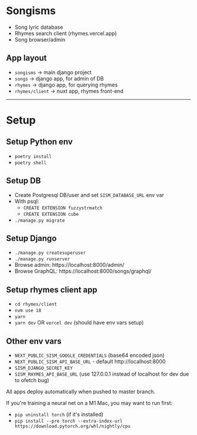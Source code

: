 # Songisms

* Song lyric database
* Rhymes search client (rhymes.vercel.app)
* Song browser/admin

## App layout
* `songisms` -> main django project
* `songs` -> django app, for admin of DB
* `rhymes` -> django app, for querying rhymes
* `rhymes/client` -> nuxt app, rhymes front-end

-------
# Setup

## Setup Python env
* `poetry install`
* `poetry shell`

## Setup DB
* Create Postgresql DB/user and set `SISM_DATABASE_URL` env var
* With psql:
  * `CREATE EXTENSION fuzzystrmatch`
  * `CREATE EXTENSION cube`
* `./manage.py migrate`

## Setup Django
* `./manage.py createsuperuser`
* `./manage.py runserver`
* Browse admin: https://localhost:8000/admin/
* Browse GraphQL: https://localhost:8000/songs/graphql/

## Setup rhymes client app
* `cd rhymes/client`
* `nvm use 18`
* `yarn`
* `yarn dev` OR `vercel dev` (should have env vars setup)

## Other env vars
* `NEXT_PUBLIC_SISM_GOOGLE_CREDENTIALS` (base64 encoded json)
* `NEXT_PUBLIC_SISM_API_BASE_URL` - default http://localhost:8000
* `SISM_DJANGO_SECRET_KEY`
* `SISM_RHYMES_API_BASE_URL` (use 127.0.0.1 instead of localhost for dev due to ofetch bug)

All apps deploy automatically when pushed to master branch.

If you're training a neural net on a M1 Mac, you may want to run first:
* `pip uninstall torch` (if it's installed)
* `pip install --pre torch --extra-index-url https://download.pytorch.org/whl/nightly/cpu`
